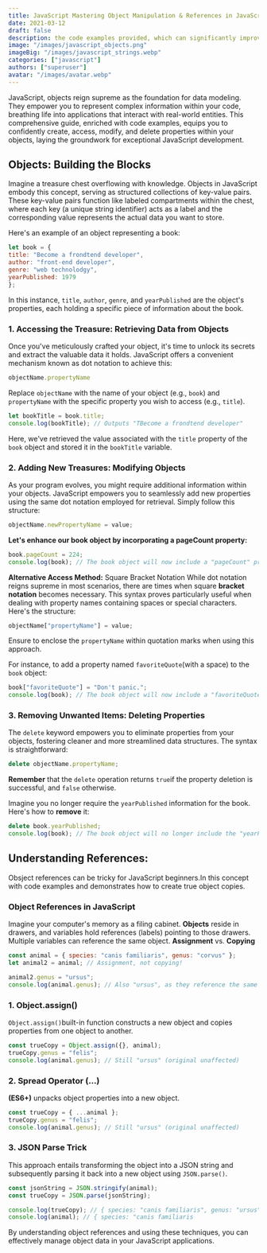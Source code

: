 ```yaml
---
title: JavaScript Mastering Object Manipulation & References in JavaScript (Code Examples)
date: 2021-03-12
draft: false
description: the code examples provided, which can significantly improve learning outcomes for beginners who benefit from visual reinforcement. Highlighting the "Practical Approach" further positions the content as a valuable learning tool.
image: "/images/javascript_objects.png"
imageBig: "/images/javascript_strings.webp"
categories: ["javascript"]
authors: ["superuser"]
avatar: "/images/avatar.webp"
---
```


JavaScript, objects reign supreme as the foundation for data modeling. They empower you to represent complex information within your code, breathing life into applications that interact with real-world entities. This comprehensive guide, enriched with code examples, equips you to confidently create, access, modify, and delete properties within your objects, laying the groundwork for exceptional JavaScript development.

## Objects: Building the Blocks

Imagine a treasure chest overflowing with knowledge. Objects in JavaScript embody this concept, serving as structured collections of key-value pairs. These key-value pairs function like labeled compartments within the chest, where each key (a unique string identifier) acts as a label and the corresponding value represents the actual data you want to store.

Here's an example of an object representing a book:

```JavaScript
let book = {
title: "Become a frondtend developer",
author: "front-end developer",
genre: "web technolodgy",
yearPublished: 1979
};
```

In this instance, `title`, `author`, `genre`, and `yearPublished` are the object's properties, each holding a specific piece of information about the book.

### 1. Accessing the Treasure: Retrieving Data from Objects

Once you've meticulously crafted your object, it's time to unlock its secrets and extract the valuable data it holds. JavaScript offers a convenient mechanism known as dot notation to achieve this:

```JavaScript
objectName.propertyName
```

Replace `objectName` with the name of your object (e.g., `book`) and `propertyName` with the specific property you wish to access (e.g., `title`).

```JavaScript
let bookTitle = book.title;
console.log(bookTitle); // Outputs "TBecome a frondtend developer"
```

Here, we've retrieved the value associated with the `title` property of the `book` object and stored it in the `bookTitle` variable.

### 2. Adding New Treasures: Modifying Objects

As your program evolves, you might require additional information within your objects. JavaScript empowers you to seamlessly add new properties using the same dot notation employed for retrieval. Simply follow this structure:

```JavaScript
objectName.newPropertyName = value;
```

**Let's enhance our book object by incorporating a pageCount property:**

```JavaScript
book.pageCount = 224;
console.log(book); // The book object will now include a "pageCount" property with the value 224.
```

**Alternative Access Method:** Square Bracket Notation
While dot notation reigns supreme in most scenarios, there are times when square **bracket notation** becomes necessary. This syntax proves particularly useful when dealing with property names containing spaces or special characters. Here's the structure:

```JavaScript
objectName["propertyName"] = value;
```

Ensure to enclose the `propertyName` within quotation marks when using this approach.

For instance, to add a property named `favoriteQuote`(with a space) to the `book` object:

```JavaScript
book["favoriteQuote"] = "Don't panic.";
console.log(book); // The book object will now include a "favoriteQuote" property.
```

### 3. Removing Unwanted Items: Deleting Properties

The `delete` keyword empowers you to eliminate properties from your objects, fostering cleaner and more streamlined data structures. The syntax is straightforward:

```JavaScript
delete objectName.propertyName;
```

**Remember** that the `delete` operation returns `true`if the property deletion is successful, and `false` otherwise.

Imagine you no longer require the `yearPublished` information for the book. Here's how to **remove** it:

```JavaScript
delete book.yearPublished;
console.log(book); // The book object will no longer include the "yearPublished" property.
```

## Understanding References:

Obsject references can be tricky for JavaScript beginners.In this concept with code examples and demonstrates how to create true object copies.

### Object References in JavaScript

Imagine your computer's memory as a filing cabinet.
**Objects** reside in drawers, and variables hold references (labels) pointing to those drawers.
Multiple variables can reference the same object.
**Assignment** vs. **Copying**

```JavaScript
const animal = { species: "canis familiaris", genus: "corvus" };
let animal2 = animal; // Assignment, not copying!

animal2.genus = "ursus";
console.log(animal.genus); // Also "ursus", as they reference the same object
```

### 1. Object.assign()

`Object.assign()`built-in function constructs a new object and copies properties from one object to another.

```JavaScript
const trueCopy = Object.assign({}, animal);
trueCopy.genus = "felis";
console.log(animal.genus); // Still "ursus" (original unaffected)
```

### 2. Spread Operator (...)

**(ES6+)** unpacks object properties into a new object.

```JavaScript
const trueCopy = { ...animal };
trueCopy.genus = "felis";
console.log(animal.genus); // Still "ursus" (original unaffected)
```

### 3. JSON Parse Trick

This approach entails transforming the object into a JSON string and subsequently parsing it back into a new object using `JSON.parse()`.

```JavaScript
const jsonString = JSON.stringify(animal);
const trueCopy = JSON.parse(jsonString);

console.log(trueCopy); // { species: "canis familiaris", genus: "ursus" }
console.log(animal); // { species: "canis familiaris
```

By understanding object references and using these techniques, you can effectively manage object data in your JavaScript applications.
